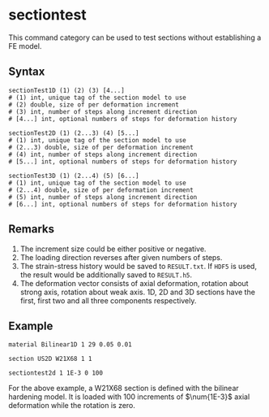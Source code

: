 # sectiontest

This command category can be used to test sections without establishing a FE model.

## Syntax

```text
sectionTest1D (1) (2) (3) [4...]
# (1) int, unique tag of the section model to use
# (2) double, size of per deformation increment
# (3) int, number of steps along increment direction
# [4...] int, optional numbers of steps for deformation history

sectionTest2D (1) (2...3) (4) [5...]
# (1) int, unique tag of the section model to use
# (2...3) double, size of per deformation increment
# (4) int, number of steps along increment direction
# [5...] int, optional numbers of steps for deformation history

sectionTest3D (1) (2...4) (5) [6...]
# (1) int, unique tag of the section model to use
# (2...4) double, size of per deformation increment
# (5) int, number of steps along increment direction
# [6...] int, optional numbers of steps for deformation history
```

## Remarks

1.  The increment size could be either positive or negative.
2.  The loading direction reverses after given numbers of steps.
3.  The strain-stress history would be saved to `RESULT.txt`. If `HDF5` is used, the result would be additionally saved
    to `RESULT.h5`.
4.  The deformation vector consists of axial deformation, rotation about strong axis, rotation about weak axis. 1D, 2D
    and 3D sections have the first, first two and all three components respectively.

## Example

```text
material Bilinear1D 1 29 0.05 0.01

section US2D W21X68 1 1

sectiontest2d 1 1E-3 0 100
```

For the above example, a W21X68 section is defined with the bilinear hardening model. It is loaded with 100 increments
of $\num{1E-3}$ axial deformation while the rotation is zero.

